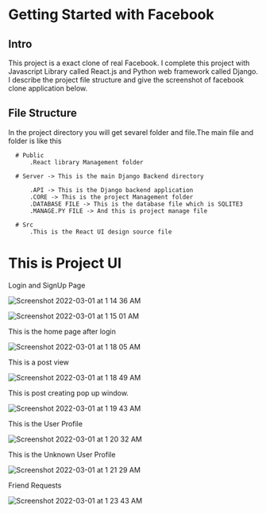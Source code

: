 # Getting Started with Facebook

## Intro
This project is a exact clone of real Facebook. I complete this project with Javascript Library called React.js and Python web framework called Django. I describe the project file structure and give the screenshot of facebook clone application below.

## File Structure

In the project directory you will get sevarel folder and file.The main file and folder is like this

      # Public 
          .React library Management folder
        
      # Server -> This is the main Django Backend directory
      
          .API -> This is the Django backend application
          .CORE -> This is the project Management folder
          .DATABASE FILE -> This is the database file which is SQLITE3
          .MANAGE.PY FILE -> And this is project manage file
          
      # Src
          .This is the React UI design source file
          

# This is Project UI

Login and SignUp Page

![Screenshot 2022-03-01 at 1 14 36 AM](https://user-images.githubusercontent.com/74490930/156044534-6540e8d9-87ba-41b3-9ac1-9250df305fe1.png)

![Screenshot 2022-03-01 at 1 15 01 AM](https://user-images.githubusercontent.com/74490930/156044578-dd447ede-e656-4b31-83cd-4602467c2cca.png)


This is the home page after login

![Screenshot 2022-03-01 at 1 18 05 AM](https://user-images.githubusercontent.com/74490930/156044851-b8e65af7-6dfb-4d20-b13d-23838d1655c3.png)

This is a post view

![Screenshot 2022-03-01 at 1 18 49 AM](https://user-images.githubusercontent.com/74490930/156044955-e5abd9d4-730b-4a96-b717-4cf8f81233cc.png)

This is post creating pop up window.

![Screenshot 2022-03-01 at 1 19 43 AM](https://user-images.githubusercontent.com/74490930/156045085-ab1744e0-d33c-4b23-8f45-2677d4a74327.png)

This is the User Profile

![Screenshot 2022-03-01 at 1 20 32 AM](https://user-images.githubusercontent.com/74490930/156045150-6377ae4b-ab9d-40c9-b493-950fcac41e4d.png)


This is the Unknown User Profile

![Screenshot 2022-03-01 at 1 21 29 AM](https://user-images.githubusercontent.com/74490930/156045256-8168f340-d299-4439-9222-53df8c7a9157.png)

Friend Requests

![Screenshot 2022-03-01 at 1 23 43 AM](https://user-images.githubusercontent.com/74490930/156045573-f86cddcc-33d6-4f4b-9717-8c13ba546cb3.png)
